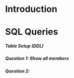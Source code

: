 # Introduction

# SQL Queries

##### Table Setup (DDL)

##### Question 1: Show all members



##### Question 2: 


